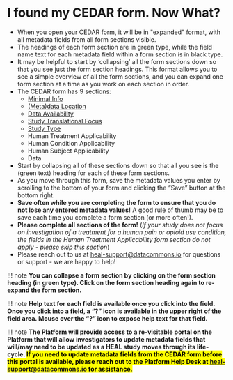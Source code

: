 # I found my CEDAR form. Now What?

* When you open your CEDAR form, it will be in "expanded" format, with all metadata fields from all form sections visible. 
* The headings of each form section are in green type, while the field name text for each metadata field within a form section is in black type.
* It may be helpful to start by ‘collapsing’ all the form sections down so that you see just the form section headings. This format allows you to see a simple overview of all the form sections, and you can expand one form section at a time as you work on each section in order.
* The CEDAR form has 9 sections: 
    * [Minimal Info](minimal-info.md) 
    * [(Meta)data Location](meta-data-location.md) 
    * [Data Availability](data-availability.md)
    * [Study Translational Focus](study-translational-focus.md) 
    * [Study Type](study-type.md) 
    * Human Treatment Applicability 
    * Human Condition Applicability 
    * Human Subject Applicability
    * Data 
* Start by collapsing all of these sections down so that all you see is the (green text) heading for each of these form sections.
* As you move through this form, save the metadata values you enter by scrolling to the bottom of your form and clicking the “Save” button at the bottom right. 
* **Save often while you are completing the form to ensure that you do not lose any entered metadata values!** A good rule of thumb may be to save each time you complete a form section (or more often!).
* **Please complete all sections of the form!** (*If your study does not focus on investigation of a treatment for a human pain or opioid use condition, the fields in the Human Treatment Applicability form section do not apply - please skip this section*)
* Please reach out to us at heal-support@datacommons.io for questions or support - we are happy to help!

!!! note
**You can collapse a form section by clicking on the form section heading (in green type). Click on the form section heading again to re-expand the form section.** 
   
!!! note
**Help text for each field is available once you click into the field. Once you click into a field, a “?” icon is available in the upper right of the field area. Mouse over the “?” icon to expose help text for that field.**

!!! note
**The Platform will provide access to a re-visitable portal on the Platform that will allow investigators to update metadata fields that will/may need to be updated as a HEAL study moves through its life-cycle. <mark>If you need to update metadata fields from the CEDAR form before this portal is available, please reach out to the Platform Help Desk at heal-support@datacommons.io for assistance.</mark>** 


 







